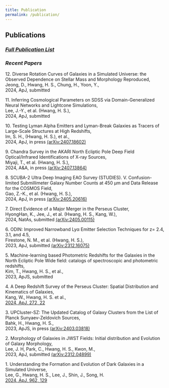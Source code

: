 ```yaml
---
title: Publication
permalink: /publication/
---
```


## **Publications**

### [_Full Publication List_](https://hwanghs.github.io/publications) 

###  _Recent Papers_

12\. Diverse Rotation Curves of Galaxies in a Simulated Universe: the Observed Dependence on Stellar Mass and Morphology Reproduced,<br>
Jeong, D., Hwang, H. S., Chung, H., Yoon, Y.,<br>
2024, ApJ, submitted

11\. Inferring Cosmological Parameters on SDSS via Domain-Generalized Neural Networks and Lightcone Simulations,<br>
Lee, J.-Y., et al. (Hwang, H. S.),<br>
2024, ApJ, submitted

10\. Testing Lyman Alpha Emitters and Lyman-Break Galaxies as Tracers of Large-Scale Structures at High Redshifts,<br>
Im, S. H., (Hwang, H. S.), et al.,<br>
2024, ApJ, in press [(arXiv:2407.18602)](https://ui.adsabs.harvard.edu/abs/2024arXiv240718602I/abstract)

9\. Chandra Survey in the AKARI North Ecliptic Pole Deep Field Optical/Infrared Identifications of X-ray Sources,<br>
Miyaji, T., et al. (Hwang, H. S.),<br>
2024, A&A, in press [(arXiv:2407.13864)](https://ui.adsabs.harvard.edu/abs/2024arXiv240713864M/abstract)

8\. SCUBA-2 Ultra Deep Imaging EAO Survey (STUDIES). V. Confusion-limited Submillimeter Galaxy Number Counts at 450 μm and Data Release for the COSMOS Field,<br>
Gao, Z.-K., et al. (Hwang, H. S.),<br>
2024, ApJ, in press [(arXiv:2405.20616)](https://ui.adsabs.harvard.edu/abs/2024arXiv240520616G/abstract)

7\. Direct Evidence of a Major Merger in the Perseus Cluster,<br>
HyongHan, K., Jee, J., et al. (Hwang, H. S., Kang, W.),<br>
2024, NatAs, submitted [(arXiv:2405.00115)](https://ui.adsabs.harvard.edu/abs/2024arXiv240500115H/abstract)

6\. ODIN: Improved Narrowband Lyα Emitter Selection Techniques for z= 2.4, 3.1, and 4.5,<br>
Firestone, N. M., et al. (Hwang, H. S.),<br>
2023, ApJ, submitted [(arXiv:2312.16075)](https://ui.adsabs.harvard.edu/abs/2023arXiv231216075F/abstract)

5\. Machine-learning based Photometric Redshifts for the Galaxies in the North Ecliptic Pole Wide field: catalogs of spectroscopic and photometric redshifts,<br>
Kim, T., Hwang, H. S., et al.,<br>
2023, ApJS, submitted

4\. A Deep Redshift Survey of the Perseus Cluster: Spatial Distribution and Kinematics of Galaxies,<br>
Kang, W., Hwang, H. S. et al.,<br>
[2024, ApJ, 272, 22](https://ui.adsabs.harvard.edu/abs/2024ApJS..272...22K/abstract)

3\. UPCluster-SZ: The Updated Catalog of Galaxy Clusters from the List of Planck Sunyaev-Zeldovich Sources,<br>
Bahk, H., Hwang, H. S.,<br>
2023, ApJS, in press [(arXiv:2403.03818)](https://arxiv.org/abs/2403.03818)

2\. Morphology of Galaxies in JWST Fields: Initial distribution and Evolution of Galaxy Morphology,<br>
Lee, J. H, Park, C., Hwang, H. S., Kwon, M.,<br>
2023, ApJ, submitted [(arXiv:2312.04899)](https://ui.adsabs.harvard.edu/abs/2024ApJ...966..113L/abstract)

1\. Understanding the Formation and Evolution of Dark Galaxies in a Simulated Universe,<br>
Lee, G., Hwang, H. S., Lee, J., Shin, J., Song, H.<br> 
[2024, ApJ, 962, 129](https://ui.adsabs.harvard.edu/abs/2024ApJ...962..129L/abstract)



